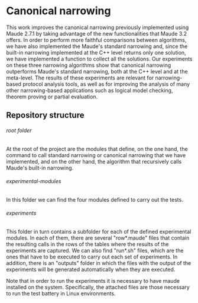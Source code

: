 # Canonical narrowing
This work improves the canonical narrowing previously implemented using Maude 2.7.1 by taking advantage of the new functionalities that Maude 3.2 offers. In order to perform more faithful comparisons between algorithms, we have also implemented the Maude's standard narrowing and, since the built-in narrowing implemented at the C++ level returns only one solution, we have implemented a function to collect all the solutions. Our experiments on these three narrowing algorithms show that canonical narrowing outperforms Maude's standard narrowing, both at the C++ level and at the meta-level. The results of these experiments are relevant for narrowing-based protocol analysis tools, as well as for improving the analysis of many other narrowing-based applications such as logical model checking, theorem proving or partial evaluation.

## Repository structure

###### root folder
At the root of the project are the modules that define, on the one hand, the command to call standard narrowing or canonical narrowing that we have implemented, and on the other hand, the algorithm that recursively calls Maude's built-in narrowing.

###### experimental-modules
In this folder we can find the four modules defined to carry out the tests.

###### experiments
This folder in turn contains a subfolder for each of the defined experimental modules. In each of them, there are several "row*.maude" files that contain the resulting calls in the rows of the tables where the results of the experiments are captured. We can also find "run*.sh" files, which are the ones that have to be executed to carry out each set of experiments. In addition, there is an "outputs" folder in which the files with the output of the experiments will be generated automatically when they are executed.

Note that in order to run the experiments it is necessary to have maude installed on the system. Specifically, the attached files are those necessary to run the test battery in Linux environments.
